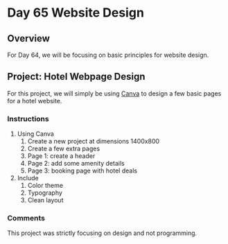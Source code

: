 # Day 65 Website Design

## Overview

For Day 64, we will be focusing on basic principles for website design.

## Project: Hotel Webpage Design

For this project, we will simply be using [Canva](https://www.canva.com) to design a few basic pages for a hotel website.

### Instructions

1. Using Canva
   1. Create a new project at dimensions 1400x800
   2. Create a few extra pages
   3. Page 1: create a header
   4. Page 2: add some amenity details
   5. Page 3: booking page with hotel deals
2. Include
   1. Color theme
   2. Typography
   3. Clean layout

### Comments

This project was strictly focusing on design and not programming.
